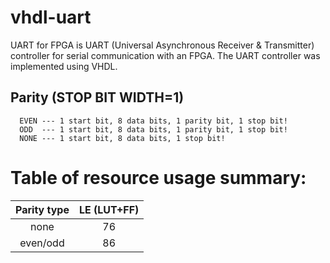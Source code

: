 # vhdl-uart
  UART for FPGA is UART (Universal Asynchronous Receiver & Transmitter) controller for serial communication with an FPGA. The UART controller was implemented using VHDL.

## Parity (STOP BIT WIDTH=1)
```
  EVEN --- 1 start bit, 8 data bits, 1 parity bit, 1 stop bit!
  ODD  --- 1 start bit, 8 data bits, 1 parity bit, 1 stop bit!
  NONE --- 1 start bit, 8 data bits, 1 stop bit!
```
# Table of resource usage summary:
  Parity type | LE (LUT+FF) |
  :---:|:---:|
  none        | 76 |
  even/odd    | 86 |


